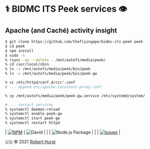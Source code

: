 # ⚕️ BIDMC ITS Peek services 👁️

## Apache (and Caché) activity insight

```bash
$ git clone https://github.com/theflyingape/bidmc-its-peek peek
$ cd peek
$ npm install
$ sudo -s
% rsync -av --delete . /mnt/autofs/media/peek/
% cd /usr/local/sbin
% ln -s /mnt/autofs/media/peek/bin/peek
% ln -s /mnt/autofs/media/peek/bin/peek-gw

% vi /etc/httpd/conf.d/ccc*.conf
# ... append etc/apache-localhost-proxy.conf

% cp /mnt/autofs/media/peek/peek-gw.service /etc/systemd/system/

# ... restart services
% systemctl daemon-reload
% systemctl enable peek-gw
% systemctl start peek-gw
% systemctl restart httpd
```

| [![NPM](https://nodei.co/npm/bidmc-its-peek.png?compact=true)](https://nodei.co/npm/bidmc-its-peek/) | ![David](https://img.shields.io/david/dev/theflyingape/bidmc-its-peek) |
| | ![Node.js Package](https://github.com/theflyingape/bidmc-its-peek/workflows/Node.js%20Package/badge.svg) |
| | [![Issues](http://img.shields.io/github/issues/theflyingape/bidmc-its-peek.svg)](https://github.com/theflyingape/bidmc-its-peek/issues) |

:us: :copyright: 2021 [Robert Hurst](https://www.linkedin.com/in/roberthurstrius/)
